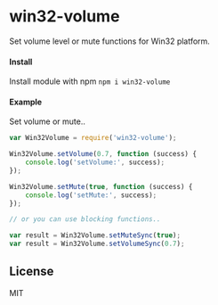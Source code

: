# win32-volume
Set volume level or mute functions for Win32 platform.

#### Install

Install module with npm
`npm i win32-volume`

#### Example

Set volume or mute..

```javascript
var Win32Volume = require('win32-volume');

Win32Volume.setVolume(0.7, function (success) {
    console.log('setVolume:', success);
});

Win32Volume.setMute(true, function (success) {
    console.log('setMute:', success);
});

// or you can use blocking functions..

var result = Win32Volume.setMuteSync(true);
var result = Win32Volume.setVolumeSync(0.7);
```

## License

MIT